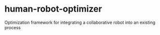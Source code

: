 # human-robot-optimizer
Optimization framework for integrating a collaborative robot into an existing process
